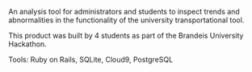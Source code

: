 <p> An analysis tool for administrators and students to inspect trends and abnormalities in the functionality of the university transportational tool. </p>
<p> This product was built by 4 students as part of the Brandeis University Hackathon.</p>
<p> Tools: Ruby on Rails, SQLite, Cloud9, PostgreSQL </p>
